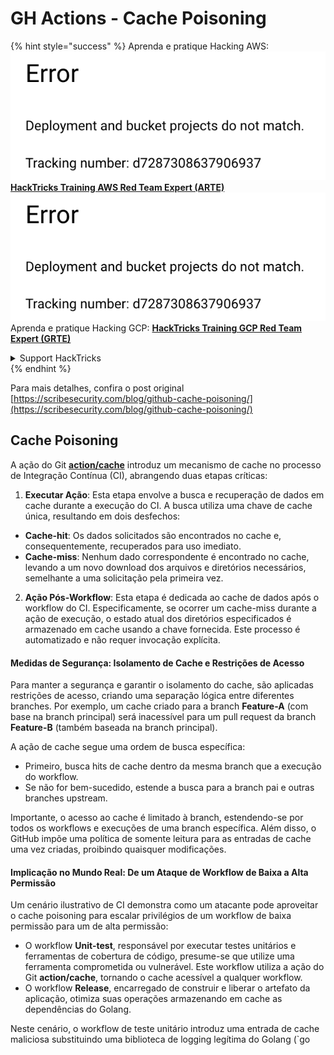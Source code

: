 # GH Actions - Cache Poisoning

{% hint style="success" %}
Aprenda e pratique Hacking AWS:<img src="../../../.gitbook/assets/image (1) (1).png" alt="" data-size="line">[**HackTricks Training AWS Red Team Expert (ARTE)**](https://training.hacktricks.xyz/courses/arte)<img src="../../../.gitbook/assets/image (1) (1).png" alt="" data-size="line">\
Aprenda e pratique Hacking GCP: <img src="../../../.gitbook/assets/image (2).png" alt="" data-size="line">[**HackTricks Training GCP Red Team Expert (GRTE)**<img src="../../../.gitbook/assets/image (2).png" alt="" data-size="line">](https://training.hacktricks.xyz/courses/grte)

<details>

<summary>Support HackTricks</summary>

* Confira os [**planos de assinatura**](https://github.com/sponsors/carlospolop)!
* **Junte-se ao** 💬 [**grupo do Discord**](https://discord.gg/hRep4RUj7f) ou ao [**grupo do telegram**](https://t.me/peass) ou **siga**-nos no **Twitter** 🐦 [**@hacktricks\_live**](https://twitter.com/hacktricks\_live)**.**
* **Compartilhe truques de hacking enviando PRs para os repositórios do** [**HackTricks**](https://github.com/carlospolop/hacktricks) e [**HackTricks Cloud**](https://github.com/carlospolop/hacktricks-cloud).

</details>
{% endhint %}

Para mais detalhes, confira o post original [https://scribesecurity.com/blog/github-cache-poisoning/](https://scribesecurity.com/blog/github-cache-poisoning/)

## Cache Poisoning

A ação do Git [**action/cache**](https://github.com/actions/cache) introduz um mecanismo de cache no processo de Integração Contínua (CI), abrangendo duas etapas críticas:

1. **Executar Ação**: Esta etapa envolve a busca e recuperação de dados em cache durante a execução do CI. A busca utiliza uma chave de cache única, resultando em dois desfechos:
* **Cache-hit**: Os dados solicitados são encontrados no cache e, consequentemente, recuperados para uso imediato.
* **Cache-miss**: Nenhum dado correspondente é encontrado no cache, levando a um novo download dos arquivos e diretórios necessários, semelhante a uma solicitação pela primeira vez.
2. **Ação Pós-Workflow**: Esta etapa é dedicada ao cache de dados após o workflow do CI. Especificamente, se ocorrer um cache-miss durante a ação de execução, o estado atual dos diretórios especificados é armazenado em cache usando a chave fornecida. Este processo é automatizado e não requer invocação explícita.

#### Medidas de Segurança: Isolamento de Cache e Restrições de Acesso

Para manter a segurança e garantir o isolamento do cache, são aplicadas restrições de acesso, criando uma separação lógica entre diferentes branches. Por exemplo, um cache criado para a branch **Feature-A** (com base na branch principal) será inacessível para um pull request da branch **Feature-B** (também baseada na branch principal).

A ação de cache segue uma ordem de busca específica:

* Primeiro, busca hits de cache dentro da mesma branch que a execução do workflow.
* Se não for bem-sucedido, estende a busca para a branch pai e outras branches upstream.

Importante, o acesso ao cache é limitado à branch, estendendo-se por todos os workflows e execuções de uma branch específica. Além disso, o GitHub impõe uma política de somente leitura para as entradas de cache uma vez criadas, proibindo quaisquer modificações.

#### Implicação no Mundo Real: De um Ataque de Workflow de Baixa a Alta Permissão

Um cenário ilustrativo de CI demonstra como um atacante pode aproveitar o cache poisoning para escalar privilégios de um workflow de baixa permissão para um de alta permissão:

* O workflow **Unit-test**, responsável por executar testes unitários e ferramentas de cobertura de código, presume-se que utilize uma ferramenta comprometida ou vulnerável. Este workflow utiliza a ação do Git **action/cache**, tornando o cache acessível a qualquer workflow.
* O workflow **Release**, encarregado de construir e liberar o artefato da aplicação, otimiza suas operações armazenando em cache as dependências do Golang.

Neste cenário, o workflow de teste unitário introduz uma entrada de cache maliciosa substituindo uma biblioteca de logging legítima do Golang (\`go
